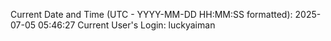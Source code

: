Current Date and Time (UTC - YYYY-MM-DD HH:MM:SS formatted): 2025-07-05 05:46:27
Current User's Login: luckyaiman
